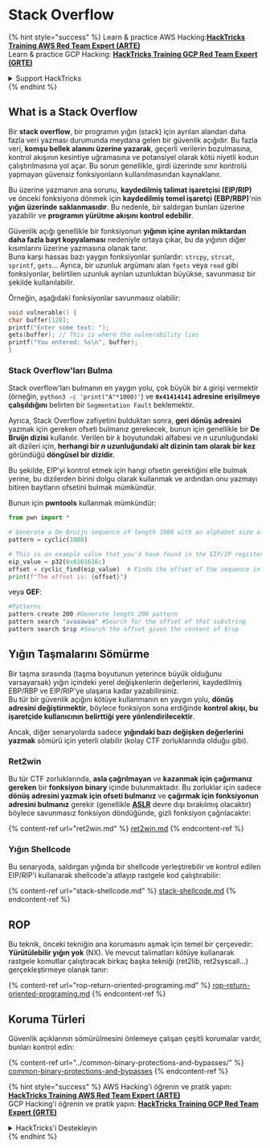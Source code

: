 # Stack Overflow

{% hint style="success" %}
Learn & practice AWS Hacking:<img src="/.gitbook/assets/arte.png" alt="" data-size="line">[**HackTricks Training AWS Red Team Expert (ARTE)**](https://training.hacktricks.xyz/courses/arte)<img src="/.gitbook/assets/arte.png" alt="" data-size="line">\
Learn & practice GCP Hacking: <img src="/.gitbook/assets/grte.png" alt="" data-size="line">[**HackTricks Training GCP Red Team Expert (GRTE)**<img src="/.gitbook/assets/grte.png" alt="" data-size="line">](https://training.hacktricks.xyz/courses/grte)

<details>

<summary>Support HackTricks</summary>

* Check the [**subscription plans**](https://github.com/sponsors/carlospolop)!
* **Join the** 💬 [**Discord group**](https://discord.gg/hRep4RUj7f) or the [**telegram group**](https://t.me/peass) or **follow** us on **Twitter** 🐦 [**@hacktricks\_live**](https://twitter.com/hacktricks\_live)**.**
* **Share hacking tricks by submitting PRs to the** [**HackTricks**](https://github.com/carlospolop/hacktricks) and [**HackTricks Cloud**](https://github.com/carlospolop/hacktricks-cloud) github repos.

</details>
{% endhint %}

## What is a Stack Overflow

Bir **stack overflow**, bir programın yığın (stack) için ayrılan alandan daha fazla veri yazması durumunda meydana gelen bir güvenlik açığıdır. Bu fazla veri, **komşu bellek alanını üzerine yazarak**, geçerli verilerin bozulmasına, kontrol akışının kesintiye uğramasına ve potansiyel olarak kötü niyetli kodun çalıştırılmasına yol açar. Bu sorun genellikle, girdi üzerinde sınır kontrolü yapmayan güvensiz fonksiyonların kullanılmasından kaynaklanır.

Bu üzerine yazmanın ana sorunu, **kaydedilmiş talimat işaretçisi (EIP/RIP)** ve önceki fonksiyona dönmek için **kaydedilmiş temel işaretçi (EBP/RBP)**'nin **yığın üzerinde saklanmasıdır**. Bu nedenle, bir saldırgan bunları üzerine yazabilir ve **programın yürütme akışını kontrol edebilir**.

Güvenlik açığı genellikle bir fonksiyonun **yığının içine ayrılan miktardan daha fazla bayt kopyalaması** nedeniyle ortaya çıkar, bu da yığının diğer kısımlarını üzerine yazmasına olanak tanır.\
Buna karşı hassas bazı yaygın fonksiyonlar şunlardır: `strcpy`, `strcat`, `sprintf`, `gets`... Ayrıca, bir uzunluk argümanı alan `fgets` veya `read` gibi fonksiyonlar, belirtilen uzunluk ayrılan uzunluktan büyükse, savunmasız bir şekilde kullanılabilir.

Örneğin, aşağıdaki fonksiyonlar savunmasız olabilir:
```c
void vulnerable() {
char buffer[128];
printf("Enter some text: ");
gets(buffer); // This is where the vulnerability lies
printf("You entered: %s\n", buffer);
}
```
### Stack Overflow'ları Bulma

Stack overflow'ları bulmanın en yaygın yolu, çok büyük bir `A` girişi vermektir (örneğin, `python3 -c 'print("A"*1000)'`) ve **`0x41414141` adresine erişilmeye çalışıldığını** belirten bir `Segmentation Fault` beklemektir.

Ayrıca, Stack Overflow zafiyetini bulduktan sonra, **geri dönüş adresini** yazmak için gereken ofseti bulmanız gerekecek, bunun için genellikle bir **De Bruijn dizisi** kullanılır. Verilen bir _k_ boyutundaki alfabesi ve _n_ uzunluğundaki alt dizileri için, **herhangi bir _n_ uzunluğundaki alt dizinin tam olarak bir kez** göründüğü **döngüsel bir dizidir.**

Bu şekilde, EIP'yi kontrol etmek için hangi ofsetin gerektiğini elle bulmak yerine, bu dizilerden birini dolgu olarak kullanmak ve ardından onu yazmayı bitiren baytların ofsetini bulmak mümkündür.

Bunun için **pwntools** kullanmak mümkündür:
```python
from pwn import *

# Generate a De Bruijn sequence of length 1000 with an alphabet size of 256 (byte values)
pattern = cyclic(1000)

# This is an example value that you'd have found in the EIP/IP register upon crash
eip_value = p32(0x6161616c)
offset = cyclic_find(eip_value)  # Finds the offset of the sequence in the De Bruijn pattern
print(f"The offset is: {offset}")
```
veya **GEF**:
```bash
#Patterns
pattern create 200 #Generate length 200 pattern
pattern search "avaaawaa" #Search for the offset of that substring
pattern search $rsp #Search the offset given the content of $rsp
```
## Yığın Taşmalarını Sömürme

Bir taşma sırasında (taşma boyutunun yeterince büyük olduğunu varsayarsak) yığın içindeki yerel değişkenlerin değerlerini, kaydedilmiş EBP/RBP ve EIP/RIP'ye ulaşana kadar yazabilirsiniz.\
Bu tür bir güvenlik açığını kötüye kullanmanın en yaygın yolu, **dönüş adresini değiştirmektir**, böylece fonksiyon sona erdiğinde **kontrol akışı, bu işaretçide kullanıcının belirttiği yere yönlendirilecektir**.

Ancak, diğer senaryolarda sadece **yığındaki bazı değişken değerlerini yazmak** sömürü için yeterli olabilir (kolay CTF zorluklarında olduğu gibi).

### Ret2win

Bu tür CTF zorluklarında, **asla çağrılmayan** ve **kazanmak için çağırmanız gereken** bir **fonksiyon** **binary** içinde bulunmaktadır. Bu zorluklar için sadece **dönüş adresini yazmak için ofseti bulmanız** ve **çağırmak için fonksiyonun adresini bulmanız** gerekir (genellikle [**ASLR**](../common-binary-protections-and-bypasses/aslr/) devre dışı bırakılmış olacaktır) böylece savunmasız fonksiyon döndüğünde, gizli fonksiyon çağrılacaktır:

{% content-ref url="ret2win.md" %}
[ret2win.md](ret2win.md)
{% endcontent-ref %}

### Yığın Shellcode

Bu senaryoda, saldırgan yığında bir shellcode yerleştirebilir ve kontrol edilen EIP/RIP'i kullanarak shellcode'a atlayıp rastgele kod çalıştırabilir:

{% content-ref url="stack-shellcode.md" %}
[stack-shellcode.md](stack-shellcode.md)
{% endcontent-ref %}

## ROP

Bu teknik, önceki tekniğin ana korumasını aşmak için temel bir çerçevedir: **Yürütülebilir yığın yok** (NX). Ve mevcut talimatları kötüye kullanarak rastgele komutlar çalıştıracak birkaç başka tekniği (ret2lib, ret2syscall...) gerçekleştirmeye olanak tanır:

{% content-ref url="rop-return-oriented-programing.md" %}
[rop-return-oriented-programing.md](rop-return-oriented-programing.md)
{% endcontent-ref %}



## Koruma Türleri

Güvenlik açıklarının sömürülmesini önlemeye çalışan çeşitli korumalar vardır, bunları kontrol edin:

{% content-ref url="../common-binary-protections-and-bypasses/" %}
[common-binary-protections-and-bypasses](../common-binary-protections-and-bypasses/)
{% endcontent-ref %}

{% hint style="success" %}
AWS Hacking'i öğrenin ve pratik yapın:<img src="/.gitbook/assets/arte.png" alt="" data-size="line">[**HackTricks Training AWS Red Team Expert (ARTE)**](https://training.hacktricks.xyz/courses/arte)<img src="/.gitbook/assets/arte.png" alt="" data-size="line">\
GCP Hacking'i öğrenin ve pratik yapın: <img src="/.gitbook/assets/grte.png" alt="" data-size="line">[**HackTricks Training GCP Red Team Expert (GRTE)**<img src="/.gitbook/assets/grte.png" alt="" data-size="line">](https://training.hacktricks.xyz/courses/grte)

<details>

<summary>HackTricks'i Destekleyin</summary>

* [**abonelik planlarını**](https://github.com/sponsors/carlospolop) kontrol edin!
* **💬 [**Discord grubuna**](https://discord.gg/hRep4RUj7f) veya [**telegram grubuna**](https://t.me/peass) katılın ya da **Twitter'da** 🐦 [**@hacktricks\_live**](https://twitter.com/hacktricks\_live)**'i takip edin.**
* **Hacking ipuçlarını paylaşmak için [**HackTricks**](https://github.com/carlospolop/hacktricks) ve [**HackTricks Cloud**](https://github.com/carlospolop/hacktricks-cloud) github reposuna PR gönderin.**

</details>
{% endhint %}
